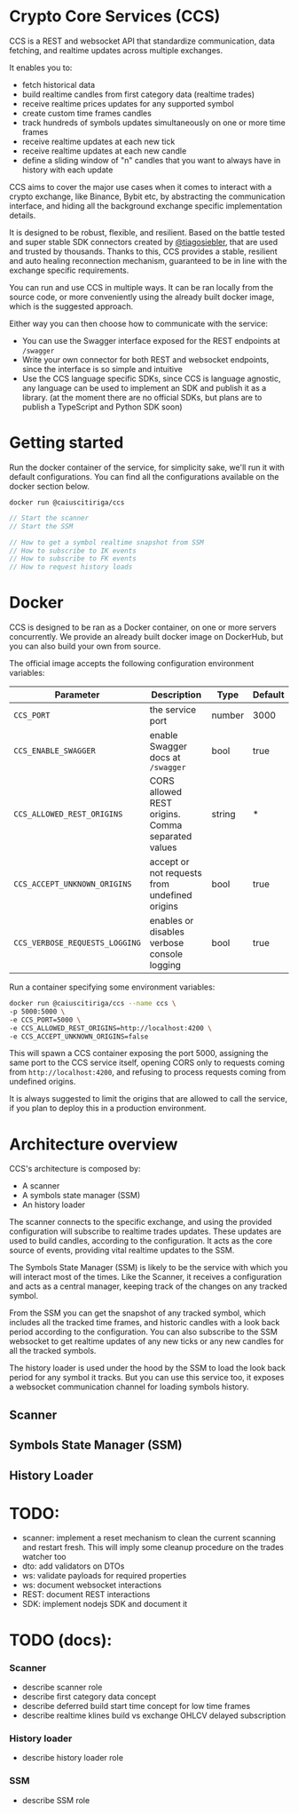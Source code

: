 # Crypto Core Services (CCS)

CCS is a REST and websocket API that standardize communication, data fetching,
and realtime updates across multiple exchanges.

It enables you to:

- fetch historical data
- build realtime candles from first category data (realtime trades)
- receive realtime prices updates for any supported symbol
- create custom time frames candles
- track hundreds of symbols updates simultaneously on one or more time frames
- receive realtime updates at each new tick
- receive realtime updates at each new candle
- define a sliding window of "n" candles that you want to always have in history with each update

CCS aims to cover the major use cases when it comes to interact with a crypto exchange, like
Binance, Bybit etc, by abstracting the communication interface, and hiding all the background
exchange specific implementation details.

It is designed to be robust, flexible, and resilient. Based on the battle tested
and super stable SDK connectors created by [@tiagosiebler](https://github.com/tiagosiebler),
that are used and trusted by thousands.
Thanks to this, CCS provides a stable, resilient and auto healing reconnection mechanism,
guaranteed to be in line with the exchange specific requirements.

You can run and use CCS in multiple ways. It can be ran locally from the source code, or more conveniently using the
already built docker image, which is the suggested approach.

Either way you can then choose how to communicate with the service:

- You can use the Swagger interface exposed for the REST endpoints at `/swagger`
- Write your own connector for both REST and websocket endpoints, since the interface is so simple and intuitive
- Use the CCS language specific SDKs, since CCS is language agnostic, any language
  can be used to implement an SDK and publish it as a library. (at the moment there are no official SDKs, but plans
  are to publish a TypeScript and Python SDK soon)

# Getting started

Run the docker container of the service, for simplicity sake, we'll run it with default configurations. You can
find all the configurations available on the docker section below.

```
docker run @caiuscitiriga/ccs
```

```ts
// Start the scanner
// Start the SSM

// How to get a symbol realtime snapshot from SSM
// How to subscribe to IK events
// How to subscribe to FK events
// How to request history loads
```

# Docker

CCS is designed to be ran as a Docker container, on one or more servers concurrently. We provide an already
built docker image on DockerHub, but you can also build your own from source.

The official image accepts the following configuration environment variables:

| Parameter                      | Description                                       | Type   | Default |
| ------------------------------ | ------------------------------------------------- | ------ | ------- |
| `CCS_PORT`                     | the service port                                  | number | 3000    |
| `CCS_ENABLE_SWAGGER`           | enable Swagger docs at `/swagger`                 | bool   | true    |
| `CCS_ALLOWED_REST_ORIGINS`     | CORS allowed REST origins. Comma separated values | string | \*      |
| `CCS_ACCEPT_UNKNOWN_ORIGINS`   | accept or not requests from undefined origins     | bool   | true    |
| `CCS_VERBOSE_REQUESTS_LOGGING` | enables or disables verbose console logging       | bool   | true    |

Run a container specifying some environment variables:

```sh
docker run @caiuscitiriga/ccs --name ccs \
-p 5000:5000 \
-e CCS_PORT=5000 \
-e CCS_ALLOWED_REST_ORIGINS=http://localhost:4200 \
-e CCS_ACCEPT_UNKNOWN_ORIGINS=false
```

This will spawn a CCS container exposing the port 5000, assigning the same port to the CCS
service itself, opening CORS only to requests coming from `http://localhost:4200`, and refusing
to process requests coming from undefined origins.

It is always suggested to limit the origins that are allowed to call the service, if you
plan to deploy this in a production environment.

# Architecture overview

CCS's architecture is composed by:

- A scanner
- A symbols state manager (SSM)
- An history loader

The scanner connects to the specific exchange, and using the provided configuration will subscribe to realtime
trades updates. These updates are used to build candles, according to the configuration.
It acts as the core source of events, providing vital realtime updates to the SSM.

The Symbols State Manager (SSM) is likely to be the service with which you will interact most of the times.
Like the Scanner, it receives a configuration and acts as a central manager, keeping track of the changes on any tracked symbol.

From the SSM you can get the snapshot of any tracked symbol, which includes all the tracked time frames, and historic candles
with a look back period according to the configuration. You can also subscribe to the SSM websocket to get realtime updates
of any new ticks or any new candles for all the tracked symbols.

The history loader is used under the hood by the SSM to load the look back period for any symbol it tracks.
But you can use this service too, it exposes a websocket communication channel for loading symbols history.

## Scanner

## Symbols State Manager (SSM)

## History Loader

# TODO:

- scanner: implement a reset mechanism to clean the current scanning and restart fresh. This will imply some cleanup procedure on the trades watcher too
- dto: add validators on DTOs
- ws: validate payloads for required properties
- ws: document websocket interactions
- REST: document REST interactions
- SDK: implement nodejs SDK and document it

# TODO (docs):

### Scanner

- describe scanner role
- describe first category data concept
- describe deferred build start time concept for low time frames
- describe realtime klines build vs exchange OHLCV delayed subscription

### History loader

- describe history loader role

### SSM

- describe SSM role
